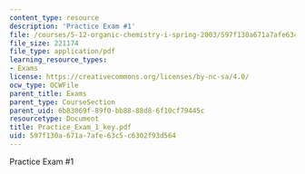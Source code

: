 ```yaml
---
content_type: resource
description: 'Practice Exam #1'
file: /courses/5-12-organic-chemistry-i-spring-2003/597f130a671a7afe63c5c6302f93d564_Practice_Exam_1_key.pdf
file_size: 221174
file_type: application/pdf
learning_resource_types:
- Exams
license: https://creativecommons.org/licenses/by-nc-sa/4.0/
ocw_type: OCWFile
parent_title: Exams
parent_type: CourseSection
parent_uid: 6b83069f-89f0-bb88-88d8-6f10cf79445c
resourcetype: Document
title: Practice_Exam_1_key.pdf
uid: 597f130a-671a-7afe-63c5-c6302f93d564
---
```

Practice Exam #1